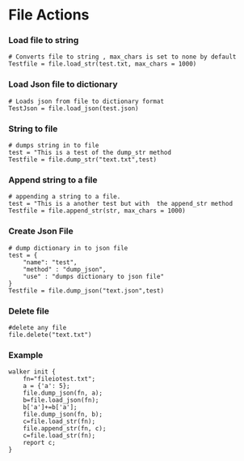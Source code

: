# File Actions
### Load file to string
```jac
# Converts file to string , max_chars is set to none by default
Testfile = file.load_str(test.txt, max_chars = 1000)
```
### Load Json file to dictionary
```jac
# Loads json from file to dictionary format
TestJson = file.load_json(test.json)
```
### String to file
```jac
# dumps string in to file
test = "This is a test of the dump_str method
Testfile = file.dump_str("text.txt",test)
```
### Append string to a file
```jac
# appending a string to a file.
test = "This is a another test but with  the append_str method
Testfile = file.append_str(str, max_chars = 1000)
```

### Create Json File
```jac
# dump dictionary in to json file
test = {
    "name": "test",
    "method" : "dump_json",
    "use" : "dumps dictionary to json file"
}
Testfile = file.dump_json("text.json",test)
```
### Delete file
```jac
#delete any file
file.delete("text.txt")
```

### Example

```jac
walker init {
    fn="fileiotest.txt";
    a = {'a': 5};
    file.dump_json(fn, a);
    b=file.load_json(fn);
    b['a']+=b['a'];
    file.dump_json(fn, b);
    c=file.load_str(fn);
    file.append_str(fn, c);
    c=file.load_str(fn);
    report c;
}
```